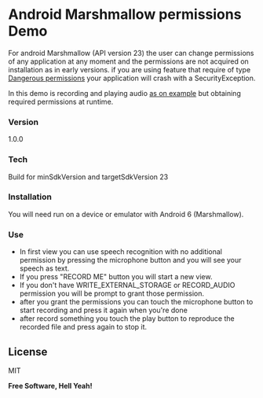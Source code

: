 # Android Marshmallow permissions Demo  

For android Marshmallow (API version 23) the user can change permissions of any application at any 
moment and the permissions are not acquired on installation as in early versions. if you are using 
feature that require of type [Dangerous permissions](http://developer.android.com/intl/es/guide/topics/security/permissions.html) your application will crash with a SecurityException.

In this demo is recording and playing audio [as on example](http://developer.android.com/intl/es/guide/topics/media/audio-capture.html) but obtaining required permissions at runtime.

### Version
1.0.0

### Tech

Build for minSdkVersion and targetSdkVersion 23

### Installation

You will need run on a device or emulator with Android 6 (Marshmallow).

### Use

- In first view you can use speech recognition with no additional permission by pressing the microphone button and you will see your speech as text.
- If you press "RECORD ME" button you will start a new view.
- If you don't have WRITE_EXTERNAL_STORAGE or RECORD_AUDIO permission you will be prompt to grant those permission.
- after you grant the permissions you can touch the microphone button to start recording and press it again when you're done 
- after record something you touch the play button to reproduce the recorded file and press again to stop it.

License
----

MIT


**Free Software, Hell Yeah!**
